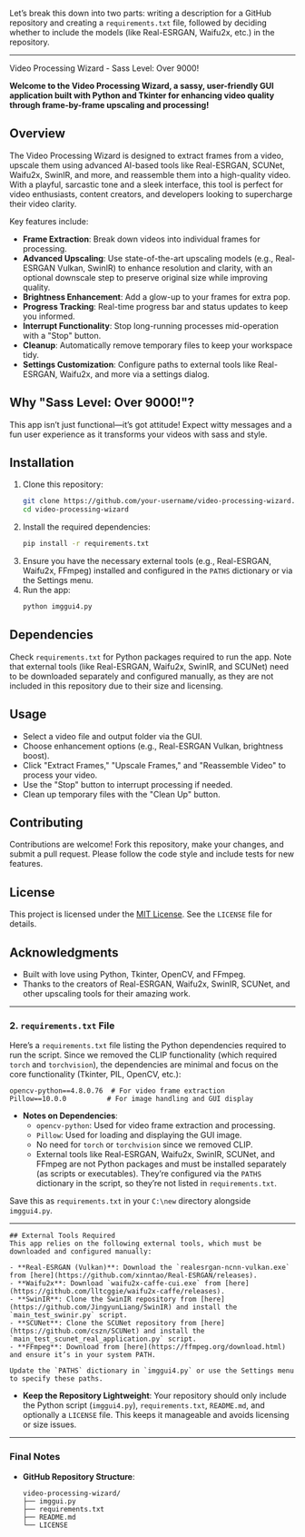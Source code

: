Let’s break this down into two parts: writing a description for a GitHub repository and creating a `requirements.txt` file, followed by deciding whether to include the models (like Real-ESRGAN, Waifu2x, etc.) in the repository.

---

Video Processing Wizard - Sass Level: Over 9000!

**Welcome to the Video Processing Wizard, a sassy, user-friendly GUI application built with Python and Tkinter for enhancing video quality through frame-by-frame upscaling and processing!**

## Overview
The Video Processing Wizard is designed to extract frames from a video, upscale them using advanced AI-based tools like Real-ESRGAN, SCUNet, Waifu2x, SwinIR, and more, and reassemble them into a high-quality video. With a playful, sarcastic tone and a sleek interface, this tool is perfect for video enthusiasts, content creators, and developers looking to supercharge their video clarity.

Key features include:
- **Frame Extraction**: Break down videos into individual frames for processing.
- **Advanced Upscaling**: Use state-of-the-art upscaling models (e.g., Real-ESRGAN Vulkan, SwinIR) to enhance resolution and clarity, with an optional downscale step to preserve original size while improving quality.
- **Brightness Enhancement**: Add a glow-up to your frames for extra pop.
- **Progress Tracking**: Real-time progress bar and status updates to keep you informed.
- **Interrupt Functionality**: Stop long-running processes mid-operation with a "Stop" button.
- **Cleanup**: Automatically remove temporary files to keep your workspace tidy.
- **Settings Customization**: Configure paths to external tools like Real-ESRGAN, Waifu2x, and more via a settings dialog.

## Why "Sass Level: Over 9000!"?
This app isn’t just functional—it’s got attitude! Expect witty messages and a fun user experience as it transforms your videos with sass and style.

## Installation
1. Clone this repository:
   ```bash
   git clone https://github.com/your-username/video-processing-wizard.git
   cd video-processing-wizard
   ```
2. Install the required dependencies:
   ```bash
   pip install -r requirements.txt
   ```
3. Ensure you have the necessary external tools (e.g., Real-ESRGAN, Waifu2x, FFmpeg) installed and configured in the `PATHS` dictionary or via the Settings menu.
4. Run the app:
   ```bash
   python imggui4.py
   ```

## Dependencies
Check `requirements.txt` for Python packages required to run the app. Note that external tools (like Real-ESRGAN, Waifu2x, SwinIR, and SCUNet) need to be downloaded separately and configured manually, as they are not included in this repository due to their size and licensing.

## Usage
- Select a video file and output folder via the GUI.
- Choose enhancement options (e.g., Real-ESRGAN Vulkan, brightness boost).
- Click "Extract Frames," "Upscale Frames," and "Reassemble Video" to process your video.
- Use the "Stop" button to interrupt processing if needed.
- Clean up temporary files with the "Clean Up" button.

## Contributing
Contributions are welcome! Fork this repository, make your changes, and submit a pull request. Please follow the code style and include tests for new features.

## License
This project is licensed under the [MIT License](LICENSE). See the `LICENSE` file for details.

## Acknowledgments
- Built with love using Python, Tkinter, OpenCV, and FFmpeg.
- Thanks to the creators of Real-ESRGAN, Waifu2x, SwinIR, SCUNet, and other upscaling tools for their amazing work.

---

### **2. `requirements.txt` File**

Here’s a `requirements.txt` file listing the Python dependencies required to run the script. Since we removed the CLIP functionality (which required `torch` and `torchvision`), the dependencies are minimal and focus on the core functionality (Tkinter, PIL, OpenCV, etc.):

```
opencv-python==4.8.0.76  # For video frame extraction
Pillow==10.0.0          # For image handling and GUI display
```

- **Notes on Dependencies**:
  - `opencv-python`: Used for video frame extraction and processing.
  - `Pillow`: Used for loading and displaying the GUI image.
  - No need for `torch` or `torchvision` since we removed CLIP.
  - External tools like Real-ESRGAN, Waifu2x, SwinIR, SCUNet, and FFmpeg are not Python packages and must be installed separately (as scripts or executables). They’re configured via the `PATHS` dictionary in the script, so they’re not listed in `requirements.txt`.

Save this as `requirements.txt` in your `C:\new` directory alongside `imggui4.py`.

---


  ```
  ## External Tools Required
  This app relies on the following external tools, which must be downloaded and configured manually:

  - **Real-ESRGAN (Vulkan)**: Download the `realesrgan-ncnn-vulkan.exe` from [here](https://github.com/xinntao/Real-ESRGAN/releases).
  - **Waifu2x**: Download `waifu2x-caffe-cui.exe` from [here](https://github.com/lltcggie/waifu2x-caffe/releases).
  - **SwinIR**: Clone the SwinIR repository from [here](https://github.com/JingyunLiang/SwinIR) and install the `main_test_swinir.py` script.
  - **SCUNet**: Clone the SCUNet repository from [here](https://github.com/cszn/SCUNet) and install the `main_test_scunet_real_application.py` script.
  - **FFmpeg**: Download from [here](https://ffmpeg.org/download.html) and ensure it’s in your system PATH.

  Update the `PATHS` dictionary in `imggui4.py` or use the Settings menu to specify these paths.
  ```
- **Keep the Repository Lightweight**: Your repository should only include the Python script (`imggui4.py`), `requirements.txt`, `README.md`, and optionally a `LICENSE` file. This keeps it manageable and avoids licensing or size issues.

---

### **Final Notes**
- **GitHub Repository Structure**:
  ```
  video-processing-wizard/
  ├── imggui.py
  ├── requirements.txt
  ├── README.md
  └── LICENSE
  ```
